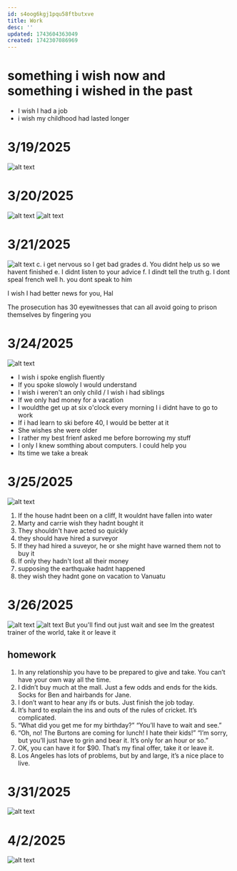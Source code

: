 ```yaml
---
id: s4oog6kgj1pqu58ftbutxve
title: Work
desc: ''
updated: 1743604363049
created: 1742307086969
---
```

# something i wish now and something i wished in the past
- I wish I had a job
- i wish my childhood had lasted longer

# 3/19/2025
![alt text](image-63.png)

# 3/20/2025
![alt text](image-64.png)
![alt text](Screenshot_20250321_072211.png)

# 3/21/2025
![alt text](image-65.png)
c. i get nervous so I get bad grades
d. You didnt help us so we havent finished
e. I didnt listen to your advice
f. I dindt tell the truth
g. I dont speal french well
h. you dont speak to him

I wish I had better news for you, Hal

The prosecution has 30 eyewitnesses that can all avoid going to prison themselves by fingering you

# 3/24/2025
![alt text](image-66.png)
- I wish i spoke english fluently
- If you spoke slowoly I would understand
- I wish i weren't an only child / I wish i had siblings
- If we only had money for a vacation
- I wouldthe get up at six o'clock every morning I i didnt have to go to work
- If i had learn to ski before 40, I would be better at it
- She wishes she were older
- I rather my best frienf asked me before borrowing my stuff
- I only I knew somthing about computers. I could help you
- Its time we take a break

# 3/25/2025
![alt text](Screenshot_20250325_084646.png)
1. If the house hadnt been on a cliff, It wouldnt have fallen into water
2. Marty and carrie wish they hadnt bought it
3. They shouldn't have acted so quickly
4. they should have hired a surveyor
5. If they had hired a suveyor, he or she might have warned them not to buy it
6. If only they hadn't lost all their money
7. supposing the earthquake hadnt happened
8. they wish they hadnt gone on vacation to Vanuatu

# 3/26/2025
![alt text](Screenshot_20250326_082039.png)
![alt text](image-67.png)
But you'll find out just wait and see
Im the greatest trainer of the world, take it or leave it

## homework
1. In any relationship you have to be prepared to give and take. You can’t have your own way all the time.
2. I didn’t buy much at the mall. Just a few odds and ends for the kids. Socks for Ben and hairbands for Jane.
3. I don’t want to hear any ifs or buts. Just finish the job today.
4. It’s hard to explain the ins and outs of the rules of cricket. It’s complicated.
5. “What did you get me for my birthday?” “You’ll have to wait and see.”
6. “Oh, no! The Burtons are coming for lunch! I hate their kids!” “I’m sorry, but you’ll just have to grin and bear it. It’s only for an hour or so.”
7. OK, you can have it for $90. That’s my final offer, take it or leave it.
8. Los Angeles has lots of problems, but by and large, it’s a nice place to live.

# 3/31/2025
![alt text](image-68.png)

# 4/2/2025
![alt text](image-69.png)